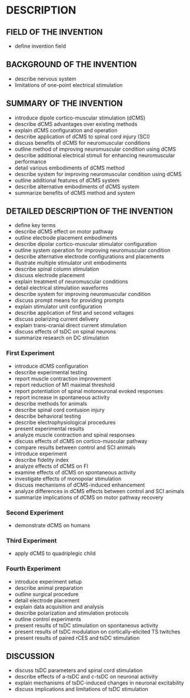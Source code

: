 # DESCRIPTION

## FIELD OF THE INVENTION

- define invention field

## BACKGROUND OF THE INVENTION

- describe nervous system
- limitations of one-point electrical stimulation

## SUMMARY OF THE INVENTION

- introduce dipole cortico-muscular stimulation (dCMS)
- describe dCMS advantages over existing methods
- explain dCMS configuration and operation
- describe application of dCMS to spinal cord injury (SCI)
- discuss benefits of dCMS for neuromuscular conditions
- outline method of improving neuromuscular condition using dCMS
- describe additional electrical stimuli for enhancing neuromuscular performance
- detail various embodiments of dCMS method
- describe system for improving neuromuscular condition using dCMS
- outline additional features of dCMS system
- describe alternative embodiments of dCMS system
- summarize benefits of dCMS method and system

## DETAILED DESCRIPTION OF THE INVENTION

- define key terms
- describe dCMS effect on motor pathway
- outline electrode placement embodiments
- describe dipolar cortico-muscular stimulator configuration
- outline system operation for improving neuromuscular condition
- describe alternative electrode configurations and placements
- illustrate multiple stimulator unit embodiments
- describe spinal column stimulation
- discuss electrode placement
- explain treatment of neuromuscular conditions
- detail electrical stimulation waveforms
- describe system for improving neuromuscular condition
- discuss prompt means for providing prompts
- explain stimulator unit configuration
- describe application of first and second voltages
- discuss polarizing current delivery
- explain trans-cranial direct current stimulation
- discuss effects of tsDC on spinal neurons
- summarize research on DC stimulation

### First Experiment

- introduce dCMS configuration
- describe experimental testing
- report muscle contraction improvement
- report reduction of M1 maximal threshold
- report potentiation of spinal motoneuronal evoked responses
- report increase in spontaneous activity
- describe methods for animals
- describe spinal cord contusion injury
- describe behavioral testing
- describe electrophysiological procedures
- present experimental results
- analyze muscle contraction and spinal responses
- discuss effects of dCMS on cortico-muscular pathway
- compare results between control and SCI animals
- introduce experiment
- describe fidelity index
- analyze effects of dCMS on FI
- examine effects of dCMS on spontaneous activity
- investigate effects of monopolar stimulation
- discuss mechanisms of dCMS-induced enhancement
- analyze differences in dCMS effects between control and SCI animals
- summarize implications of dCMS on motor pathway recovery

### Second Experiment

- demonstrate dCMS on humans

### Third Experiment

- apply dCMS to quadriplegic child

### Fourth Experiment

- introduce experiment setup
- describe animal preparation
- outline surgical procedure
- detail electrode placement
- explain data acquisition and analysis
- describe polarization and stimulation protocols
- outline control experiments
- present results of tsDC stimulation on spontaneous activity
- present results of tsDC modulation on cortically-elicited TS twitches
- present results of paired rCES and tsDC stimulation

## DISCUSSION

- discuss tsDC parameters and spinal cord stimulation
- describe effects of a-tsDC and c-tsDC on neuronal activity
- explain mechanisms of tsDC-induced changes in neuronal excitability
- discuss implications and limitations of tsDC stimulation

